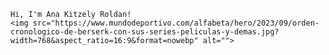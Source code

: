     Hi, I'm Ana Kitzely Roldan!
    <img src="https://www.mundodeportivo.com/alfabeta/hero/2023/09/orden-cronologico-de-berserk-con-sus-series-peliculas-y-demas.jpg?width=768&aspect_ratio=16:9&format=nowebp" alt="">

